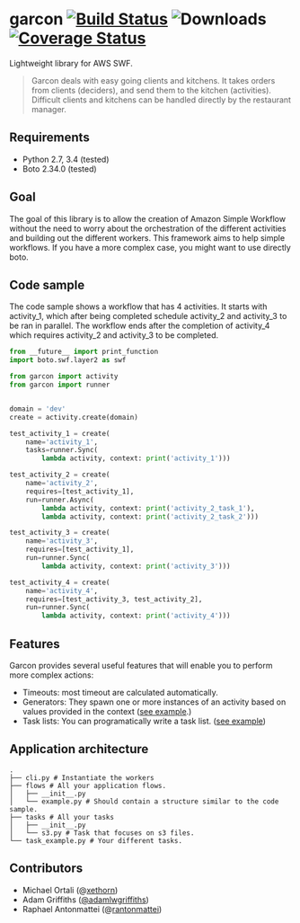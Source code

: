 garcon [![Build Status](https://travis-ci.org/xethorn/garcon.svg?branch=master)](https://travis-ci.org/xethorn/garcon) ![Downloads](https://pypip.in/d/garcon/badge.png) [![Coverage Status](https://coveralls.io/repos/xethorn/garcon/badge.svg?branch=master)](https://coveralls.io/r/xethorn/garcon?branch=master)
======

Lightweight library for AWS SWF.

> Garcon deals with easy going clients and kitchens. It takes orders
> from clients (deciders), and send them to the kitchen (activities). Difficult
> clients and kitchens can be handled directly by the restaurant manager.

Requirements
------------

* Python 2.7, 3.4 (tested)
* Boto 2.34.0 (tested)

Goal
----

The goal of this library is to allow the creation of Amazon Simple Workflow
without the need to worry about the orchestration of the different activities
and building out the different workers. This framework aims to help simple
workflows. If you have a more complex case, you might want to use directly
boto.

Code sample
-----------

The code sample shows a workflow that has 4 activities. It starts with
activity_1, which after being completed schedule activity_2 and activity_3 to
be ran in parallel. The workflow ends after the completion of activity_4 which
requires activity_2 and activity_3 to be completed.

```python
from __future__ import print_function
import boto.swf.layer2 as swf

from garcon import activity
from garcon import runner


domain = 'dev'
create = activity.create(domain)

test_activity_1 = create(
    name='activity_1',
    tasks=runner.Sync(
        lambda activity, context: print('activity_1')))

test_activity_2 = create(
    name='activity_2',
    requires=[test_activity_1],
    run=runner.Async(
        lambda activity, context: print('activity_2_task_1'),
        lambda activity, context: print('activity_2_task_2')))

test_activity_3 = create(
    name='activity_3',
    requires=[test_activity_1],
    run=runner.Sync(
        lambda activity, context: print('activity_3')))

test_activity_4 = create(
    name='activity_4',
    requires=[test_activity_3, test_activity_2],
    run=runner.Sync(
        lambda activity, context: print('activity_4')))
```

Features
--------

Garcon  provides several useful features that will enable you to perform more
complex actions:


- Timeouts: most timeout are calculated automatically.
- Generators: They spawn one or more instances of an activity based on values
  provided in the context
  ([see example](https://gist.github.com/xethorn/2cefcc85d5093b12d065).)
- Task lists: You can programatically write a task list.
  ([see example](https://gist.github.com/mortaliorchard/6eca8a1723eea16ff2ac))


Application architecture
------------------------

```
.
├── cli.py # Instantiate the workers
├── flows # All your application flows.
│   ├── __init__.py
│   └── example.py # Should contain a structure similar to the code sample.
├── tasks # All your tasks
│   ├── __init__.py
│   └── s3.py # Task that focuses on s3 files.
└── task_example.py # Your different tasks.
```

Contributors
------------

* Michael Ortali (@[xethorn](github.com/xethorn))
* Adam Griffiths ([@adamlwgriffiths](github.com/adamlwgriffiths))
* Raphael Antonmattei (@[rantonmattei](github.com/rantonmattei))
